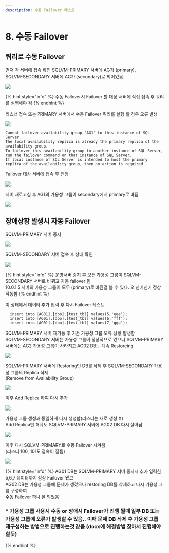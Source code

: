 ```yaml
---
description: 수동 Failover 테스트
---
```


# 8. 수동 Failover

## 쿼리로 수동 Failover 

먼저 각 서버에 접속 확인 SQLVM-PRIMARY 서버에 AG가 \(primary\),   
SQLVM-SECONDARY 서버에 AG가 \(secondary\)로 되어있음 

![](../../../.gitbook/assets/loadbalancer_set19.png)

{% hint style="info" %}
수동 Failover시 Failover 할 대상 서버에 직접 접속 후 쿼리를 실행해야 됨 
{% endhint %}

리스너 접속 또는 PRIMARY 서버에서 수동 Failover 쿼리를 실행 할 경우 오류 발생 

![](../../../.gitbook/assets/loadbalancer_set20.png)

```text
Cannot failover availability group 'AG1' to this instance of SQL Server.  
The local availability replica is already the primary replica of the availability group.  
To failover this availability group to another instance of SQL Server, run the failover command on that instance of SQL Server.  
If local instance of SQL Server is intended to host the primary replica of the availability group, then no action is required.
```

Failover 대상 서버에 접속 후 진행 

![](../../../.gitbook/assets/loadbalancer_set21.png)

서버 새로고침 후 AG1의 가용성 그룹이 secondary에서 primary로 바뀜

![](../../../.gitbook/assets/loadbalancer_set22.png)

## 장애상황 발생시 자동 Failover

SQLVM-PRIMARY 서버 중지 

![](../../../.gitbook/assets/loadbalancer_set23.png)

SQLVM-SECONDARY 서버 접속 후 상태 확인 

![](../../../.gitbook/assets/loadbalancer_set24.png)

{% hint style="info" %}
운영서버 중지 후 모든 가용성 그룹이 SQLVM-SECONDARY 서버로 바뀌고 자동 failover 됨   
10.0.1.5 서버의 가용성 그룹이 모두 \(primary\)로 바뀐걸 볼 수 있다. 오 신기신기 정상 작동함
{% endhint %}

이 상태에서 데이터 추가 입력 후 다시 Failover 테스트 

```text
  insert into [AG01].[dbo].[test_tbl] values(5,'eee');
  insert into [AG01].[dbo].[test_tbl] values(6,'fff');
  insert into [AG01].[dbo].[test_tbl] values(7,'ggg');
```

SQLVM-PRIMARY 서버 재기동 후 기존 가용성 그룹 오류 상황 발생함  
SQLVM-SECONDARY 서버는 가용성 그룹이 정상적으로 있으나 SQLVM-PRIMARY 서버에는 AG2 가용성 그룹이 사라지고 AG02 DB는 계속 Restoreing 

![](../../../.gitbook/assets/loadbalancer_set26.png)

SQLVM-PRIMARY 서버에 Restoring인 DB를 삭제 후 SQLVM-SECONDARY 가용성 그룹의 Replica 삭제  
\(Remove from Availability Group\) 

![](../../../.gitbook/assets/loadbalancer_set27.png)



이후 Add Replica 하여 다시 추가 

![](../../../.gitbook/assets/loadbalancer_set28.png)

가용성 그룹 생성과 동일하게 다시 생성함\(리스너는 새로 생성 X\)  
Add Replica만 해줘도 SQLVM-PRIMARY 서버에 AG02 DB 다시 살아남   


![](../../../.gitbook/assets/loadbalancer_set29.png)

이후 다시 SQLVM-PRIMARY로 수동 Failover 시켜봄  
\(리스너 100, 101도 접속이 잘됨\)

![](../../../.gitbook/assets/loadbalancer_set30.png)

{% hint style="info" %}
AG01 DB는 SQLVM-PRIMARY 서버 중지시 추가 입력한 5,6,7 데이터까지 정상 Failover 됐고  
AG02 DB는 가용성 그룹에 문제가 생겼으나 restoring DB를 삭제하고 다시 가용성 그룹 구성하여   
수동 Failover 하니 잘 되었음

### \* 가용성 그룹 사용시 수동 or 장애시 Failover가 진행 될때 일부 DB 또는 가용성 그룹에 오류가 발생할 수 있음.. 이때 문제 DB 삭제 후 가용성 그룹 재구성하는 방법으로 진행하는것 같음 \(docx에 해결방법 찾아서 진행해야 할듯\)
{% endhint %}



 

